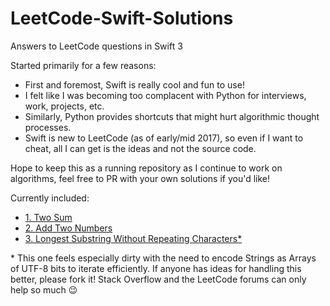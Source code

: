 # LeetCode-Swift-Solutions
Answers to LeetCode questions in Swift 3

Started primarily for a few reasons:

- First and foremost, Swift is really cool and fun to use!
- I felt like I was becoming too complacent with Python for interviews, work, projects, etc.
- Similarly, Python provides shortcuts that might hurt algorithmic thought processes.
- Swift is new to LeetCode (as of early/mid 2017), so even if I want to cheat, all I can get is the ideas and not the source code.

Hope to keep this as a running repository as I continue to work on algorithms, feel free to PR with your own solutions if you'd like!

Currently included:

- [1. Two Sum](https://github.com/StevenSawtelle/LeetCode-Swift-Solutions/blob/master/twoSum.swift)
- [2. Add Two Numbers](https://github.com/StevenSawtelle/LeetCode-Swift-Solutions/blob/master/addTwo.swift)
- [3. Longest Substring Without Repeating Characters\*](https://github.com/StevenSawtelle/LeetCode-Swift-Solutions/blob/master/longestSubstring.swift)




\* This one feels especially dirty with the need to encode Strings as Arrays of UTF-8 bits to iterate efficiently. If anyone has ideas for handling this better, please fork it! Stack Overflow and the LeetCode forums can only help so much 😉

